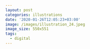 ```yaml
---
layout: post
categories: illustrations
date: '2020-01-26T12:05:23+03:00'
image: /images/illustration_24.jpeg
image_size: 550x551
tags:
  - digital
---
```

